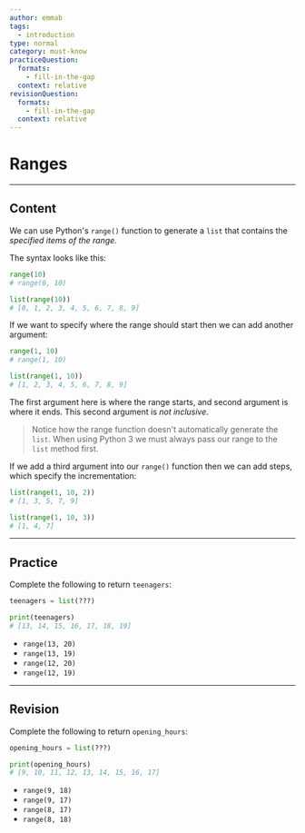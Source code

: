 ```yaml
---
author: emmab
tags:
  - introduction
type: normal
category: must-know
practiceQuestion:
  formats:
    - fill-in-the-gap
  context: relative
revisionQuestion:
  formats:
    - fill-in-the-gap
  context: relative
---
```


# Ranges


---

## Content

We can use Python's `range()` function to generate a `list` that contains the *specified items of the range.*

The syntax looks like this:

```python
range(10)
# range(0, 10)

list(range(10))
# [0, 1, 2, 3, 4, 5, 6, 7, 8, 9]
```

If we want to specify where the range should start then we can add another argument:

```python
range(1, 10)
# range(1, 10)

list(range(1, 10))
# [1, 2, 3, 4, 5, 6, 7, 8, 9]
```

The first argument here is where the range starts, and second argument is where it ends. This second argument is *not inclusive*.

> Notice how the range function doesn't automatically generate the `list`. When using Python 3 we must always pass our range to the `list` method first.

If we add a third argument into our `range()` function then we can add steps, which specify the incrementation:

```python
list(range(1, 10, 2))
# [1, 3, 5, 7, 9]

list(range(1, 10, 3))
# [1, 4, 7]
```


---

## Practice

Complete the following to return `teenagers`:

```python
teenagers = list(???)

print(teenagers)
# [13, 14, 15, 16, 17, 18, 19]
```

- `range(13, 20)`
- `range(13, 19)`
- `range(12, 20)`
- `range(12, 19)`


---

## Revision

Complete the following to return `opening_hours`:

```python
opening_hours = list(???)

print(opening_hours)
# [9, 10, 11, 12, 13, 14, 15, 16, 17]
```

- `range(9, 18)`
- `range(9, 17)`
- `range(8, 17)`
- `range(8, 18)`
